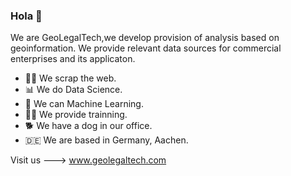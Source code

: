 ### Hola 👋

We are GeoLegalTech,we develop provision of analysis based on geoinformation. We provide relevant data sources for commercial enterprises and its applicaton.

- 🐱‍💻 We scrap the web.
- 📊    We do Data Science.
- 🤖    We can Machine Learning.
- 🧑‍🏫 We provide trainning.
- 🐕    We have a dog in our office.
- 🇩🇪    We are based in Germany, Aachen.

Visit us ---> www.geolegaltech.com


